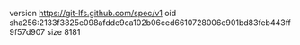 version https://git-lfs.github.com/spec/v1
oid sha256:2133f3825e098afdde9ca102b06ced6610728006e901bd83feb443ff9f57d907
size 8181
